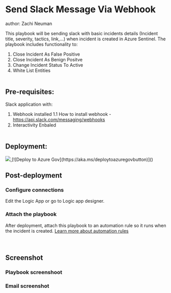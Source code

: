 # Send Slack Message Via Webhook
author: Zachi Neuman

This playbook will be sending slack with basic incidents details (Incident title, severity, tactics, link,…) when incident is created in Azure Sentinel.
The playbook includes functionality to:
1. Close Incident As False Positive
2. Close Incident As Benign Positve
3. Change Incident Status To Active
4. White List Entities
<br/><br/>
## Pre-requisites:
Slack application with:
1. Webhook installed
1.1 How to install webhook - https://api.slack.com/messaging/webhooks
2. Interactivity Enbaled
<br/><br/>
## Deployment:

<a href="https://portal.azure.com/#create/Microsoft.Template/uri/https://raw.githubusercontent.com/Azure/Azure-Sentinel/master/Playbooks/Send-Slack-Message-Webhook/incident-trigger/azuredeploy.json" target="_blank">
    <img src="https://aka.ms/deploytoazurebutton""/>
</a>
[![Deploy to Azure Gov](https://aka.ms/deploytoazuregovbutton)]()

## Post-deployment

### Configure connections
Edit the Logic App or go to Logic app designer.<br/>

### Attach the playbook
After deployment, attach this playbook to an automation rule so it runs when the incident is created.
[Learn more about automation rules](https://docs.microsoft.com/azure/sentinel/automate-incident-handling-with-automation-rules#creating-and-managing-automation-rules)<br/>
<br/><br/>
## Screenshot
### Playbook screenshoot
### Email screenshot
